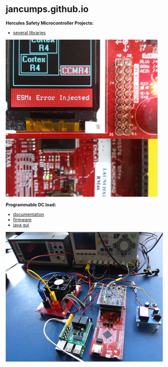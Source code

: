 # jancumps.github.io


**Hercules Safety Microcontroller Projects:**
* [several libraries](https://github.com/jancumps/hercules_libraries)

![Hercules Functional Safety Demo action picture](/images/hercules_cover.png)

**Programmable DC load:**
* [documentation](https://www.element14.com/community/docs/DOC-83867/l/programmable-electronic-load)
* [firmware](https://github.com/jancumps/msp432/tree/master/MSP432_SCPI_ElectronicLoad)
* [java gui](https://github.com/jancumps/eLoadGui)

![Programmable DC Load action picture](/images/eload_cover.png)


